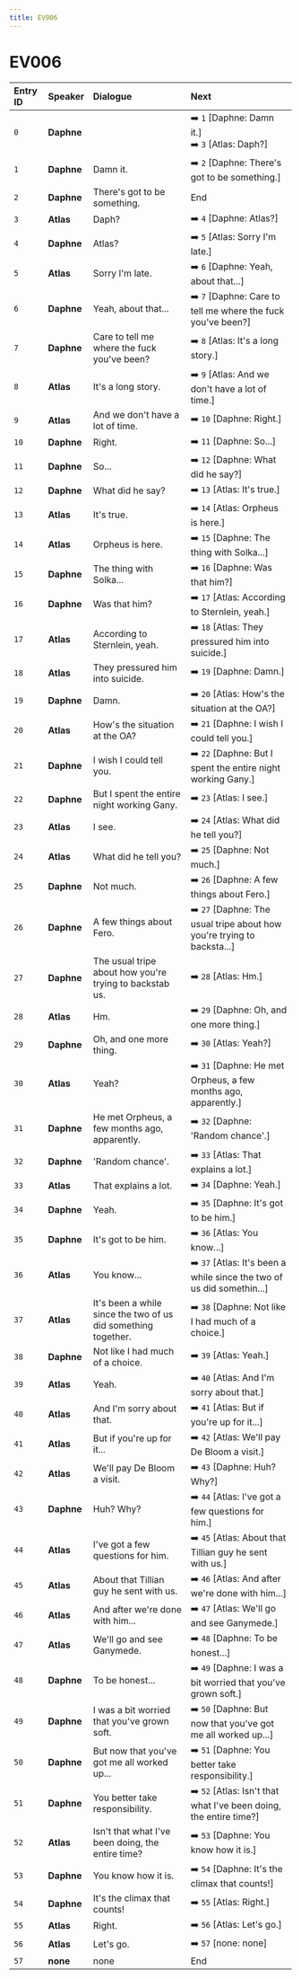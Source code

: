 ```yaml
---
title: EV006
---
```


# EV006


| Entry ID | Speaker | Dialogue | Next |
| :------- | :------ | :------- | :------------ |
| `0` | **Daphne** |  | ➡️ `1` \[Daphne: Damn it\.\]<br>➡️ `3` \[Atlas: Daph?\] |
| `1` | **Daphne** | Damn it\. | ➡️ `2` \[Daphne: There's got to be something\.\] |
| `2` | **Daphne** | There's got to be something\. | End |
| `3` | **Atlas** | Daph? | ➡️ `4` \[Daphne: Atlas?\] |
| `4` | **Daphne** | Atlas? | ➡️ `5` \[Atlas: Sorry I'm late\.\] |
| `5` | **Atlas** | Sorry I'm late\. | ➡️ `6` \[Daphne: Yeah, about that\.\.\.\] |
| `6` | **Daphne** | Yeah, about that\.\.\. | ➡️ `7` \[Daphne: Care to tell me where the fuck you've been?\] |
| `7` | **Daphne** | Care to tell me where the fuck you've been? | ➡️ `8` \[Atlas: It's a long story\.\] |
| `8` | **Atlas** | It's a long story\. | ➡️ `9` \[Atlas: And we don't have a lot of time\.\] |
| `9` | **Atlas** | And we don't have a lot of time\. | ➡️ `10` \[Daphne: Right\.\] |
| `10` | **Daphne** | Right\. | ➡️ `11` \[Daphne: So\.\.\.\] |
| `11` | **Daphne** | So\.\.\. | ➡️ `12` \[Daphne: What did he say?\] |
| `12` | **Daphne** | What did he say? | ➡️ `13` \[Atlas: It's true\.\] |
| `13` | **Atlas** | It's true\. | ➡️ `14` \[Atlas: Orpheus is here\.\] |
| `14` | **Atlas** | Orpheus is here\. | ➡️ `15` \[Daphne: The thing with Solka\.\.\.\] |
| `15` | **Daphne** | The thing with Solka\.\.\. | ➡️ `16` \[Daphne: Was that him?\] |
| `16` | **Daphne** | Was that him? | ➡️ `17` \[Atlas: According to Sternlein, yeah\.\] |
| `17` | **Atlas** | According to Sternlein, yeah\. | ➡️ `18` \[Atlas: They pressured him into suicide\.\] |
| `18` | **Atlas** | They pressured him into suicide\. | ➡️ `19` \[Daphne: Damn\.\] |
| `19` | **Daphne** | Damn\. | ➡️ `20` \[Atlas: How's the situation at the OA?\] |
| `20` | **Atlas** | How's the situation at the OA? | ➡️ `21` \[Daphne: I wish I could tell you\.\] |
| `21` | **Daphne** | I wish I could tell you\. | ➡️ `22` \[Daphne: But I spent the entire night working Gany\.\] |
| `22` | **Daphne** | But I spent the entire night working Gany\. | ➡️ `23` \[Atlas: I see\.\] |
| `23` | **Atlas** | I see\. | ➡️ `24` \[Atlas: What did he tell you?\] |
| `24` | **Atlas** | What did he tell you? | ➡️ `25` \[Daphne: Not much\.\] |
| `25` | **Daphne** | Not much\. | ➡️ `26` \[Daphne: A few things about Fero\.\] |
| `26` | **Daphne** | A few things about Fero\. | ➡️ `27` \[Daphne: The usual tripe about how you're trying to backsta\.\.\.\] |
| `27` | **Daphne** | The usual tripe about how you're trying to backstab us\. | ➡️ `28` \[Atlas: Hm\.\] |
| `28` | **Atlas** | Hm\. | ➡️ `29` \[Daphne: Oh, and one more thing\.\] |
| `29` | **Daphne** | Oh, and one more thing\. | ➡️ `30` \[Atlas: Yeah?\] |
| `30` | **Atlas** | Yeah? | ➡️ `31` \[Daphne: He met Orpheus, a few months ago, apparently\.\] |
| `31` | **Daphne** | He met Orpheus, a few months ago, apparently\. | ➡️ `32` \[Daphne: 'Random chance'\.\] |
| `32` | **Daphne** | 'Random chance'\. | ➡️ `33` \[Atlas: That explains a lot\.\] |
| `33` | **Atlas** | That explains a lot\. | ➡️ `34` \[Daphne: Yeah\.\] |
| `34` | **Daphne** | Yeah\. | ➡️ `35` \[Daphne: It's got to be him\.\] |
| `35` | **Daphne** | It's got to be him\. | ➡️ `36` \[Atlas: You know\.\.\.\] |
| `36` | **Atlas** | You know\.\.\. | ➡️ `37` \[Atlas: It's been a while since the two of us did somethin\.\.\.\] |
| `37` | **Atlas** | It's been a while since the two of us did something together\. | ➡️ `38` \[Daphne: Not like I had much of a choice\.\] |
| `38` | **Daphne** | Not like I had much of a choice\. | ➡️ `39` \[Atlas: Yeah\.\] |
| `39` | **Atlas** | Yeah\. | ➡️ `40` \[Atlas: And I'm sorry about that\.\] |
| `40` | **Atlas** | And I'm sorry about that\. | ➡️ `41` \[Atlas: But if you're up for it\.\.\.\] |
| `41` | **Atlas** | But if you're up for it\.\.\. | ➡️ `42` \[Atlas: We'll pay De Bloom a visit\.\] |
| `42` | **Atlas** | We'll pay De Bloom a visit\. | ➡️ `43` \[Daphne: Huh? Why?\] |
| `43` | **Daphne** | Huh? Why? | ➡️ `44` \[Atlas: I've got a few questions for him\.\] |
| `44` | **Atlas** | I've got a few questions for him\. | ➡️ `45` \[Atlas: About that Tillian guy he sent with us\.\] |
| `45` | **Atlas** | About that Tillian guy he sent with us\. | ➡️ `46` \[Atlas: And after we're done with him\.\.\.\] |
| `46` | **Atlas** | And after we're done with him\.\.\. | ➡️ `47` \[Atlas: We'll go and see Ganymede\.\] |
| `47` | **Atlas** | We'll go and see Ganymede\. | ➡️ `48` \[Daphne: To be honest\.\.\.\] |
| `48` | **Daphne** | To be honest\.\.\. | ➡️ `49` \[Daphne: I was a bit worried that you've grown soft\.\] |
| `49` | **Daphne** | I was a bit worried that you've grown soft\. | ➡️ `50` \[Daphne: But now that you've got me all worked up\.\.\.\] |
| `50` | **Daphne** | But now that you've got me all worked up\.\.\. | ➡️ `51` \[Daphne: You better take responsibility\.\] |
| `51` | **Daphne** | You better take responsibility\. | ➡️ `52` \[Atlas: Isn't that what I've been doing, the entire time?\] |
| `52` | **Atlas** | Isn't that what I've been doing, the entire time? | ➡️ `53` \[Daphne: You know how it is\.\] |
| `53` | **Daphne** | You know how it is\. | ➡️ `54` \[Daphne: It's the climax that counts\!\] |
| `54` | **Daphne** | It's the climax that counts\! | ➡️ `55` \[Atlas: Right\.\] |
| `55` | **Atlas** | Right\. | ➡️ `56` \[Atlas: Let's go\.\] |
| `56` | **Atlas** | Let's go\. | ➡️ `57` \[none: none\] |
| `57` | **none** | none | End |
